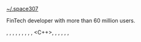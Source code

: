 [~/.space307](https://space307.com)

FinTech developer with more than 60 million users.

<Golang>, <PHP>, <MySQL>, <PostgreSQL>, <Redis>, <Kafka>, <Vertica>, <ClickHouse>, <Docker>, <C++>, <OpenGL>, <ReactJS>, <Effector>, <D3>, <Swift>, <Kotlin>
